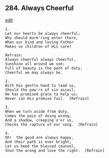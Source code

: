 
## 284.  Always Cheerful
[edit](https://docs.google.com/document/d/1mhp98II6cLlvbQSt9QlipWu%2DCmg480aR/edit?mode=html)



    1.
    Let our hearts be always cheerful;
    Why should murm'ring enter there,
    When our kind and loving Father
    Makes us children of His care?

    Refrain:
    Always cheerful always cheerful,
    Sunshine all around we see;
    Full of beauty is the path of duty,
    Cheerful we may always be.

    2.
    With His gentle hand to lead us,
    Should the pow'rs of sin assail,
    He has promised grace to help us;
    Never can His promise fail.  [Refrain]

    3.
    When we turn aside from duty,
    Comes the pain of doing wrong;
    And a shadow, creeping o'er us,
    Checks the rapture of our song.  [Refrain]

    4.
    Oh!  the good are always happy,
    And their path is ever bright;
    Let us heed the blessed counsel,
    Shun the wrong and love the right.  [Refrain]
